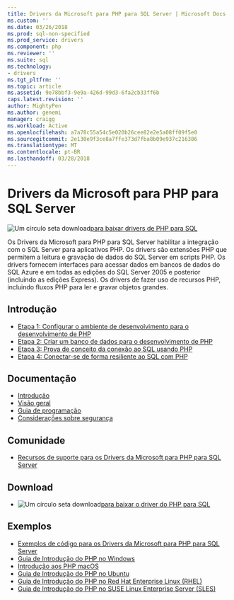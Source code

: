 ```yaml
---
title: Drivers da Microsoft para PHP para SQL Server | Microsoft Docs
ms.custom: ''
ms.date: 03/26/2018
ms.prod: sql-non-specified
ms.prod_service: drivers
ms.component: php
ms.reviewer: ''
ms.suite: sql
ms.technology:
- drivers
ms.tgt_pltfrm: ''
ms.topic: article
ms.assetid: 9e78bbf3-9e9a-426d-99d3-6fa2cb33ff6b
caps.latest.revision: ''
author: MightyPen
ms.author: genemi
manager: craigg
ms.workload: Active
ms.openlocfilehash: a7a78c55a54c5e020b26cee82e2e5a08ff09f5e0
ms.sourcegitcommit: 2e130e9f3ce8a7ffe373d7fba8b09e937c216386
ms.translationtype: MT
ms.contentlocale: pt-BR
ms.lasthandoff: 03/28/2018
---
```

# <a name="microsoft-drivers-for-php-for-sql-server"></a>Drivers da Microsoft para PHP para SQL Server

![Um círculo seta download](../../ssdt/media/download.png)[para baixar drivers de PHP para SQL](../sql-connection-libraries.md#anchor-20-drivers-relational-access)

Os Drivers da Microsoft para PHP para SQL Server habilitar a integração com o SQL Server para aplicativos PHP. Os drivers são extensões PHP que permitem a leitura e gravação de dados do SQL Server em scripts PHP. Os drivers fornecem interfaces para acessar dados em bancos de dados do SQL Azure e em todas as edições do SQL Server 2005 e posterior (incluindo as edições Express). Os drivers de fazer uso de recursos PHP, incluindo fluxos PHP para ler e gravar objetos grandes.  
  
## <a name="getting-started"></a>Introdução  
* [Etapa 1: Configurar o ambiente de desenvolvimento para o desenvolvimento de PHP](step-1-configure-development-environment-for-php-development.md)  
* [Etapa 2: Criar um banco de dados para o desenvolvimento de PHP](step-2-create-a-sql-database-for-php-development.md)  
* [Etapa 3: Prova de conceito da conexão ao SQL usando PHP](step-3-proof-of-concept-connecting-to-sql-using-php.md)  
* [Etapa 4: Conectar-se de forma resiliente ao SQL com PHP](step-4-connect-resiliently-to-sql-with-php.md)  
  
## <a name="documentation"></a>Documentação  
* [Introdução](getting-started-with-the-php-sql-driver.md)
* [Visão geral](overview-of-the-php-sql-driver.md)
* [Guia de programação](programming-guide-for-php-sql-driver.md) 
* [Considerações sobre segurança](security-considerations-for-php-sql-driver.md)
  
## <a name="community"></a>Comunidade  
* [Recursos de suporte para os Drivers da Microsoft para PHP para SQL Server](support-resources-for-the-php-sql-driver.md)
  
## <a name="download"></a>Download  
* ![Um círculo seta download](../../ssdt/media/download.png)[para baixar o driver do PHP para SQL](../sql-connection-libraries.md#anchor-20-drivers-relational-access)
  
## <a name="samples"></a>Exemplos  
* [Exemplos de código para os Drivers da Microsoft para PHP para SQL Server](code-samples-for-php-sql-driver.md)
* [Guia de Introdução do PHP no Windows](https://www.microsoft.com/sql-server/developer-get-started/php/windows/)
* [Introdução aos PHP macOS](https://www.microsoft.com/sql-server/developer-get-started/php/mac/)
* [Guia de Introdução do PHP no Ubuntu](https://www.microsoft.com/sql-server/developer-get-started/php/ubuntu/)
* [Guia de Introdução do PHP no Red Hat Enterprise Linux (RHEL)](https://www.microsoft.com/sql-server/developer-get-started/php/rhel/)
* [Guia de Introdução do PHP no SUSE Linux Enterprise Server (SLES)](https://www.microsoft.com/sql-server/developer-get-started/php/sles/)
